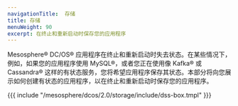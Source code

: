 ```yaml
---
navigationTitle:  存储
title: 存储
menuWeight: 90
excerpt: 在终止和重新启动时保存您的应用程序
---
```


Mesosphere&reg; DC/OS&reg; 应用程序在终止和重新启动时失去状态。在某些情况下，例如，如果您的应用程序使用 MySQL&reg;，或者您正在使用像 Kafka&reg; 或 Cassandra&reg; 这样的有状态服务，您将希望应用程序保存其状态。本部分将向您展示如何创建有状态的应用程序，以在终止和重新启动时保存您的应用程序。

{{{ include "/mesosphere/dcos/2.0/storage/include/dss-box.tmpl" }}}
